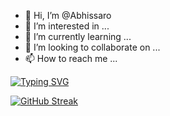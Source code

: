 - 👋 Hi, I’m @Abhissaro
- 👀 I’m interested in ...
- 🌱 I’m currently learning ...
- 💞️ I’m looking to collaborate on ...
- 📫 How to reach me ...

<!---
Abhissaro/Abhissaro is a ✨ special ✨ repository because its `README.md` (this file) appears on your GitHub profile.
You can click the Preview link to take a look at your changes.
--->
[![Typing SVG](https://readme-typing-svg.demolab.com?font=Rubik+Bubbles&weight=700&size=26&duration=5008&pause=1000&color=54F7CB&background=FF68CD00&multiline=true&width=435&lines=Abhinaya+Saravanan;AI+ML+Enthusiast;Interested+in+Datascience%2C+Machine+Learnine+and+Computer+Vision)](https://git.io/typing-svg)


[![GitHub Streak](https://streak-stats.demolab.com?user=Abhissaro&theme=highcontrast&hide_border=true&border_radius=4.6&date_format=%5BY.%5Dn.j)](https://git.io/streak-stats)
